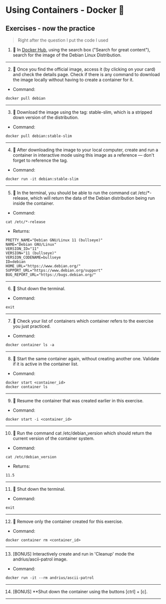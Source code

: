 # Using Containers - Docker 🐋

## Exercises - now the practice

> Right after the question I put the code I used

1. 🚀 In [Docker Hub](https://hub.docker.com/search?q=&type=image), using the search box ("Search for great content"), search for the image of the Debian Linux Distribution.

---

2. 🚀 Once you find the official image, access it (by clicking on your card) and check the details page. Check if there is any command to download the image locally without having to create a container for it.

- Command: 
```
docker pull debian
```

---

3. 🚀 Download the image using the tag: stable-slim, which is a stripped down version of the distribution.

- Command:
```
docker pull debian:stable-slim
```

---

4. 🚀 After downloading the image to your local computer, create and run a container in interactive mode using this image as a reference — don't forget to reference the tag.

- Command:
```
docker run -it debian:stable-slim
```

---

5. 🚀 In the terminal, you should be able to run the command cat /etc/*-release, which will return the data of the Debian distribution being run inside the container.

- Command:
```
cat /etc/*-release
```

- Returns:

```
PRETTY_NAME="Debian GNU/Linux 11 (bullseye)"
NAME="Debian GNU/Linux"
VERSION_ID="11"
VERSION="11 (bullseye)"
VERSION_CODENAME=bullseye
ID=debian
HOME_URL="https://www.debian.org/"
SUPPORT_URL="https://www.debian.org/support"
BUG_REPORT_URL="https://bugs.debian.org/"
```
---

6. 🚀 Shut down the terminal.

- Command:
```
exit
```

---

7. 🚀 Check your list of containers which container refers to the exercise you just practiced.

- Command:
```
docker container ls -a
```

---

8. 🚀 Start the same container again, without creating another one. Validate if it is active in the container list.

- Command:
```
docker start <container_id>
docker container ls
```

---

9. 🚀 Resume the container that was created earlier in this exercise.

- Command:
```
docker start -i <container_id>
```

---

10. 🚀 Run the command cat /etc/debian_version which should return the current version of the container system.

- Command:
```
cat /etc/debian_version
```

- Returns:

```
11.5
```

---


11. 🚀 Shut down the terminal.

- Command:
```
exit
```

---

12. 🚀 Remove only the container created for this exercise.

- Command:
```
docker container rm <container_id>
```

---

13. [BONUS] Interactively create and run in 'Cleanup' mode the andrius/ascii-patrol image.

- Command:
```
docker run -it --rm andrius/ascii-patrol
```

---

14. [BONUS] **Shut down the container using the buttons [ctrl] + [c].

---
